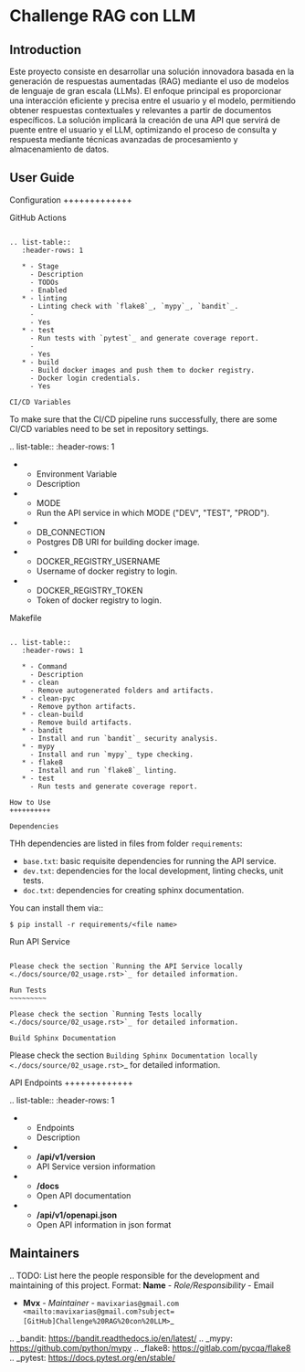Challenge RAG con LLM
=====================

Introduction
------------
Este proyecto consiste en desarrollar una solución innovadora basada en la generación de respuestas aumentadas (RAG) mediante el uso de modelos de lenguaje de gran escala (LLMs). El enfoque principal es proporcionar una interacción eficiente y precisa entre el usuario y el modelo, permitiendo obtener respuestas contextuales y relevantes a partir de documentos específicos. La solución implicará la creación de una API que servirá de puente entre el usuario y el LLM, optimizando el proceso de consulta y respuesta mediante técnicas avanzadas de procesamiento y almacenamiento de datos.

User Guide
----------

Configuration
+++++++++++++

GitHub Actions
~~~~~~~~~~~~~~

.. list-table::
   :header-rows: 1

   * - Stage
     - Description
     - TODOs
     - Enabled
   * - linting
     - Linting check with `flake8`_, `mypy`_, `bandit`_.
     -
     - Yes
   * - test
     - Run tests with `pytest`_ and generate coverage report.
     -
     - Yes
   * - build
     - Build docker images and push them to docker registry.
     - Docker login credentials.
     - Yes

CI/CD Variables
~~~~~~~~~~~~~~~
To make sure that the CI/CD pipeline runs successfully, there are some CI/CD variables need to be set in repository settings.

.. list-table::
   :header-rows: 1

   * - Environment Variable
     - Description
   * - MODE
     - Run the API service in which MODE ("DEV", "TEST", "PROD").
   * - DB_CONNECTION
     - Postgres DB URI for building docker image.
   * - DOCKER_REGISTRY_USERNAME
     - Username of docker registry to login.
   * - DOCKER_REGISTRY_TOKEN
     - Token of docker registry to login.
   

Makefile
~~~~~~~~

.. list-table::
   :header-rows: 1

   * - Command
     - Description
   * - clean
     - Remove autogenerated folders and artifacts.
   * - clean-pyc
     - Remove python artifacts.
   * - clean-build
     - Remove build artifacts.
   * - bandit
     - Install and run `bandit`_ security analysis.
   * - mypy
     - Install and run `mypy`_ type checking.
   * - flake8
     - Install and run `flake8`_ linting.
   * - test
     - Run tests and generate coverage report.

How to Use
++++++++++

Dependencies
~~~~~~~~~~~~

THh dependencies are listed in files from folder `requirements`:

+ `base.txt`: basic requisite dependencies for running the API service.
+ `dev.txt`: dependencies for the local development, linting checks, unit tests.
+ `doc.txt`: dependencies for creating sphinx documentation.


You can install them via::

    $ pip install -r requirements/<file name>

Run API Service
~~~~~~~~~~~~~~~

Please check the section `Running the API Service locally <./docs/source/02_usage.rst>`_ for detailed information.

Run Tests
~~~~~~~~~

Please check the section `Running Tests locally <./docs/source/02_usage.rst>`_ for detailed information.

Build Sphinx Documentation
~~~~~~~~~~~~~~~~~~~~~~~~~~

Please check the section `Building Sphinx Documentation locally <./docs/source/02_usage.rst>`_ for detailed information.

API Endpoints
+++++++++++++

.. list-table::
   :header-rows: 1

   * - Endpoints
     - Description
   * - **/api/v1/version**
     - API Service version information
   * - **/docs**
     - Open API documentation
   * - **/api/v1/openapi.json**
     - Open API information in json format

Maintainers
-----------

..
    TODO: List here the people responsible for the development and maintaining of this project.
    Format: **Name** - *Role/Responsibility* - Email

* **Mvx** - *Maintainer* - `mavixarias@gmail.com <mailto:mavixarias@gmail.com?subject=[GitHub]Challenge%20RAG%20con%20LLM>`_

.. _bandit: https://bandit.readthedocs.io/en/latest/
.. _mypy: https://github.com/python/mypy
.. _flake8: https://gitlab.com/pycqa/flake8
.. _pytest: https://docs.pytest.org/en/stable/

